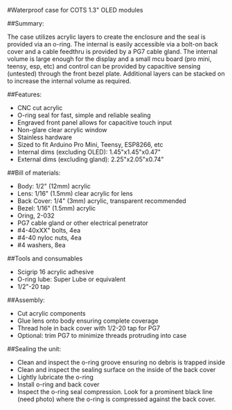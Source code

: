 #Waterproof case for COTS 1.3" OLED modules

##Summary:

The case utilizes acrylic layers to create the enclosure and the seal is provided via an o-ring. The internal is easily accessible via a bolt-on back cover and a cable feedthru is provided by a PG7 cable gland. The internal volume is large enough for the display and a small mcu board (pro mini, teensy, esp, etc) and control can be provided by capacitive sensing (untested) through the front bezel plate. Additional layers can be stacked on to increase the internal volume as required.


##Features:

- CNC cut acrylic
- O-ring seal for fast, simple and reliable sealing
- Engraved front panel allows for capacitive touch input
- Non-glare clear acrylic window
- Stainless hardware
- Sized to fit Arduino Pro Mini, Teensy, ESP8266, etc
- Internal dims (excluding OLED): 1.45"x1.45"x0.47"
- External dims (excluding gland): 2.25"x2.05"x0.74"


##Bill of materials:

- Body:  1/2" (12mm) acrylic
- Lens:  1/16" (1.5mm) clear acrylic for lens
- Back Cover:  1/4" (3mm) acrylic, transparent recommended
- Bezel:  1/16" (1.5mm) acrylic
- Oring, 2-032
- PG7 cable gland or other electrical penetrator
- #4-40xXX" bolts, 4ea
- #4-40 nyloc nuts, 4ea
- #4 washers, 8ea


##Tools and consumables
- Scigrip 16 acrylic adhesive
- O-ring lube:  Super Lube or equivalent
- 1/2"-20 tap


##Assembly:

- Cut acrylic components
- Glue lens onto body ensuring complete coverage
- Thread hole in back cover with 1/2-20 tap for PG7
- Optional: trim PG7 to minimize threads protruding into case


##Sealing the unit:

- Clean and inspect the o-ring groove ensuring no debris is trapped inside
- Clean and inspect the sealing surface on the inside of the back cover
- Lightly lubricate the o-ring
- Install o-ring and back cover
- Inspect the o-ring seal compression.  Look for a prominent black line (need photo) where the o-ring is compressed against the back cover.


